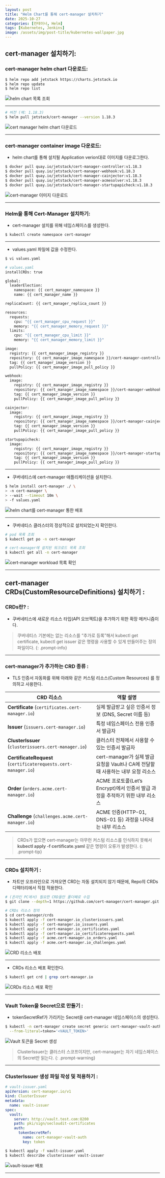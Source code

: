 ```yaml
---
layout: post
title: "Helm Chart를 통해 cert-manager 설치하기"
date: 2025-10-27
categories: [컨테이너, Helm] 
tags: [Kubernetes, Jenkins]
image: /assets/img/post-title/kubernetes-wallpaper.jpg
---
```


## cert-manager 설치하기:
### cert-manager helm chart 다운로드:

```bash
$ helm repo add jetstack https://charts.jetstack.io
$ helm repo update
$ helm repo list
```

![helm chart 목록 조회](/assets/img/post/helm/helm%20chart%20목록%20조회.png)

* * *

```bash
# 버전 (예: 1.18.3)
$ helm pull jetstack/cert-manager --version 1.18.3
```

![cert manager helm chart 다운로드](/assets/img/post/helm/cert%20manager%20helm%20chart%20다운로드.png)

* * *

### cert-manager container image 다운로드:

- helm chart를 통해 설치될 Application verion대로 이미지를 다운로그한다.

```bash
$ docker pull quay.io/jetstack/cert-manager-controller:v1.18.3
$ docker pull quay.io/jetstack/cert-manager-webhook:v1.18.3
$ docker pull quay.io/jetstack/cert-manager-cainjector:v1.18.3
$ docker pull quay.io/jetstack/cert-manager-acmesolver:v1.18.3
$ docker pull quay.io/jetstack/cert-manager-startupapicheck:v1.18.3
```

![cert-manager 이미지 다운로드](/assets/img/post/helm/cert-manager%20이미지%20다운로드.png)

* * *

### Helm을 통해 Cert-Manager 설치하기:

- cert-manager 설치를 위해 네임스페이스를 생성한다.

```bash
$ kubectl create namespace cert-manager
```

* * *

- values.yaml 파일에 값을 수정한다.

```bash
$ vi values.yaml

# values.yaml
installCRDs: true

global:
  leaderElection:
    namespace: {{ cert_manager_namespace }}
    name: {{ cert_manager_name }}

replicaCount: {{ cert_manager_replica_count }}

resources:
  requests:
    cpu: "{{ cert_manager_cpu_request }}"
    memory: "{{ cert_manager_memory_request }}"
  limits:
    cpu: "{{ cert_manager_cpu_limit }}"
    memory: "{{ cert_manager_memory_limit }}"

image:
  registry: {{ cert_manager_image_registry }}
  repository: {{ cert_manager_image_namespace }}/cert-manager-controller
  tag: {{ cert_manager_image_version }}
  pullPolicy: {{ cert_manager_image_pull_policy }}

webhook:
  image:
    registry: {{ cert_manager_image_registry }}
    repository: {{ cert_manager_image_namespace }}/cert-manager-webhook
    tag: {{ cert_manager_image_version }}
    pullPolicy: {{ cert_manager_image_pull_policy }}

cainjector:
  image:
    registry: {{ cert_manager_image_registry }}
    repository: {{ cert_manager_image_namespace }}/cert-manager-cainjector
    tag: {{ cert_manager_image_version }}
    pullPolicy: {{ cert_manager_image_pull_policy }}

startupapicheck:
  image:
    registry: {{ cert_manager_image_registry }}
    repository: {{ cert_manager_image_namespace }}/cert-manager-startupapicheck
    tag: {{ cert_manager_image_version }}
    pullPolicy: {{ cert_manager_image_pull_policy }}
```

* * *

- 쿠버네티스에 cert-manager 애플리케이션을 설치한다.

```bash
$ helm install cert-manager ./ \
> -n cert-manager \
> --wait --timeout 10m \
> -f values.yaml
```

![helm chart를 cert-manager 통한 배포](/assets/img/post/helm/helm%20chart를%20cert-manager%20통한%20배포.png)

* * *

- 쿠버네티스 클러스터의 정상적으로 설치되었는지 확인한다.

```bash
# pod 목록 조회
$ kubectl get po -n cert-manager

# cert-manager에 설치된 워크로드 목록 조회
$ kubectl get all -n cert-manager
```

![cert-manager workload 목록 확인](/assets/img/post/helm/cert-manager%20workload%20목록%20확인.png)

* * *

## cert-manager CRDs(CustomResourceDefinitions) 설치하기 :
### CRDs란? :

- 쿠버네티스에 새로운 리소스 타입(API 오브젝트)을 추가하기 위한 확장 메커니즘이다.

> 쿠버네티스 기본에는 없는 리소스를 “추가로 등록”해서 kubectl get certificate, kubectl get issuer 같은 명령을 사용할 수 있게 만들어주는 정의 파일이다.
{: .prompt-info}

* * *

### cert-manager가 추가하는 CRD 종류 :

- TLS 인증서 자동화를 위해 아래와 같은 커스텀 리소스(Custom Resources) 를 정의하고 사용한다.

| CRD 리소스 | 역할 설명 |
|-------------|------------|
| **Certificate** (`certificates.cert-manager.io`) | 실제 발급받고 싶은 인증서 정보 (DNS, Secret 이름 등) |
| **Issuer** (`issuers.cert-manager.io`) | 특정 네임스페이스 전용 인증서 발급자 |
| **ClusterIssuer** (`clusterissuers.cert-manager.io`) | 클러스터 전체에서 사용할 수 있는 인증서 발급자 |
| **CertificateRequest** (`certificaterequests.cert-manager.io`) | cert-manager가 실제 발급 요청을 Vault나 CA에 전달할 때 사용하는 내부 요청 리소스 |
| **Order** (`orders.acme.cert-manager.io`) | ACME 프로토콜(Let’s Encrypt)에서 인증서 발급 과정을 추적하기 위한 내부 리소스 |
| **Challenge** (`challenges.acme.cert-manager.io`) | ACME 인증(HTTP-01, DNS-01 등) 과정을 나타내는 내부 리소스 |

> CRDs가 없으면 cert-manager는 아무런 커스텀 리소스를 인식하지 못해서 **kubectl apply -f certificate.yaml** 같은 명령이 오류가 발생한다.
{: .prompt-tip}

* * *

### CRDs 설치하기 :

- 차트만 오프라인으로 가져오면 CRD는 자동 설치되지 않기 때문에, Repo의 CRDs 디렉터리에서 직접 적용한다.

```bash
# (온라인 PC에서) 필요한 CRD들만 폴더째로 수집
$ git clone --depth=1 https://github.com/cert-manager/cert-manager.git

# CRDs 리소스 정의
$ cd cert-manager/crds
$ kubectl apply -f cert-manager.io_clusterissuers.yaml
$ kubectl apply -f cert-manager.io_issuers.yaml
$ kubectl apply -f cert-manager.io_certificates.yaml
$ kubectl apply -f cert-manager.io_certificaterequests.yaml
$ kubectl apply -f acme.cert-manager.io_orders.yaml
$ kubectl apply -f acme.cert-manager.io_challenges.yaml
```

![CRD 리소스 배포](/assets/img/post/helm/CRD%20리소스%20배포.png)

* * *

- CRDs 리소스 배포 확인한다.

```bash
$ kubectl get crd | grep cert-manager.io
```

![CRDs 리소스 배포 확인](/assets/img/post/helm/CRDs%20리소스%20배포%20확인.png)

* * *

### Vault Token을 Secret으로 만들기 :

- tokenSecretRef가 가리키는 Secret을 cert-manager 네임스페이스의 생성한다.

```bash
$ kubectl -n cert-manager create secret generic cert-manager-vault-auth \
  --from-literal=token='<VAULT_TOKEN>'
```

![Vault 토큰을 Secret 생성](/assets/img/post/helm/Vault%20토큰을%20Secret%20생성.png)

> ClusterIssuer는 클러스터 스코프이지만, cert-manager는 자기 네임스페이스의 Secret만 읽는다.
{: .prompt-warning}

* * *

### ClusterIssuer 생성 파일 작성 및 적용하기 :

```yaml
# vault-issuer.yaml
apiVersion: cert-manager.io/v1
kind: ClusterIssuer
metadata:
  name: vault-issuer
spec:
  vault:
    server: http://vault.test.com:8200
    path: pki/sign/secloudit-certificates
    auth:
      tokenSecretRef:
        name: cert-manager-vault-auth
        key: token
```

```bash
$ kubectl apply -f vault-issuer.yaml
$ kubectl describe clusterissuer vault-issuer
```

![vault-issuer 배포](/assets/img/post/helm/vault-issuer%20배포.png)

* * *